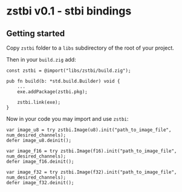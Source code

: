 # zstbi v0.1 - stbi bindings

## Getting started

Copy `zstbi` folder to a `libs` subdirectory of the root of your project.

Then in your `build.zig` add:
```zig
const zstbi = @import("libs/zstbi/build.zig");

pub fn build(b: *std.build.Builder) void {
    ...
    exe.addPackage(zstbi.pkg);

    zstbi.link(exe);
}
```
Now in your code you may import and use `zstbi`:
```zig
var image_u8 = try zstbi.Image(u8).init("path_to_image_file", num_desired_channels);
defer image_u8.deinit();

var image_f16 = try zstbi.Image(f16).init("path_to_image_file", num_desired_channels);
defer image_f16.deinit();

var image_f32 = try zstbi.Image(f32).init("path_to_image_file", num_desired_channels);
defer image_f32.deinit();
```
